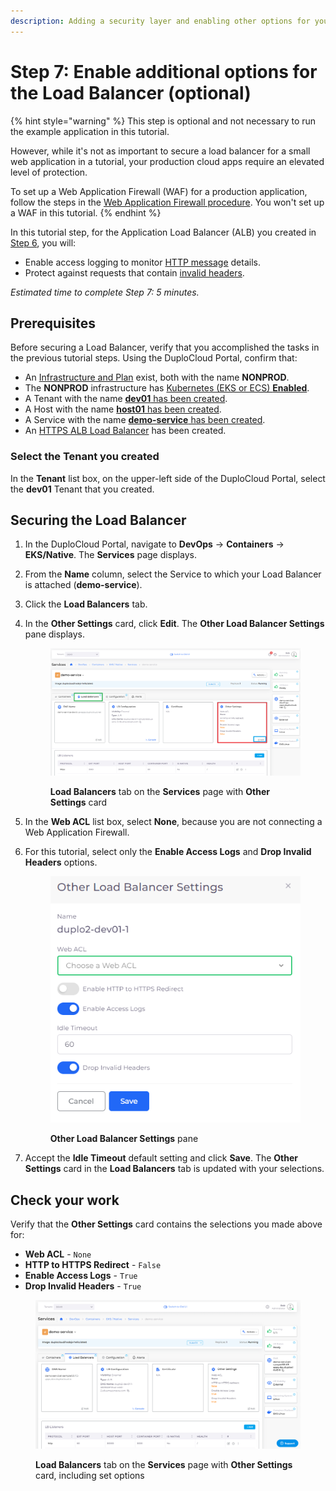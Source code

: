 ```yaml
---
description: Adding a security layer and enabling other options for your Load Balancer
---
```


# Step 7: Enable additional options for the Load Balancer (optional)

{% hint style="warning" %}
This step is optional and not necessary to run the example application in this tutorial.

However, while it's not as important to secure a load balancer for a small web application in a tutorial, your production cloud apps require an elevated level of protection.&#x20;

To set up a Web Application Firewall (WAF) for a production application, follow the steps in the [Web Application Firewall procedure](../../aws-services/web-application-firewall-waf.md). You won't set up a WAF in this tutorial.
{% endhint %}

In this tutorial step, for the Application Load Balancer (ALB) you created in [Step 6](../quick-start-duplocloud-docker-services/step-6-create-loadbalancer.md), you will:&#x20;

* Enable access logging to monitor [HTTP message](https://en.wikipedia.org/wiki/HTTP\_message\_body) details.
* Protect against requests that contain [invalid headers](https://en.wikipedia.org/wiki/List\_of\_HTTP\_header\_fields).

_Estimated time to complete Step 7: 5 minutes._

## Prerequisites

Before securing a Load Balancer, verify that you accomplished the tasks in the previous tutorial steps.   Using the DuploCloud Portal, confirm that:

* An [Infrastructure and Plan](../step-1-infrastructure.md) exist, both with the name **NONPROD**.
* The **NONPROD** infrastructure has [Kubernetes (EKS or ECS) **Enabled**](../step-1-infrastructure.md#check-your-work).&#x20;
* A Tenant with the name [**dev01** has been created](../step-2-tenant.md).
* A Host with the name [**host01** has been created](step-3-create-host.md).
* A Service with the name [**demo-service** has been created](step-5-create-app-via-k8s.md).
* An [HTTPS ALB Load Balancer](../quick-start-duplocloud-docker-services/step-6-create-loadbalancer.md) has been created.&#x20;

### Select the Tenant you created

In the **Tenant** list box, on the upper-left side of the DuploCloud Portal, select the **dev01** Tenant that you created.

## Securing the Load Balancer

1. In the DuploCloud Portal, navigate to **DevOps** -> **Containers** -> **EKS/Native**. The **Services** page displays.
2. From the **Name** column, select the Service to which your Load Balancer is attached (**demo-service**).
3. Click the **Load Balancers** tab.
4.  In the **Other Settings** card, click **Edit**. The **Other Load Balancer Settings** pane displays.

    <figure><img src="../../../.gitbook/assets/AWS_QS_19 (1).png" alt=""><figcaption><p><strong>Load Balancers</strong> tab on the <strong>Services</strong> page with <strong>Other Settings</strong> card </p></figcaption></figure>
5. In the **Web ACL** list box, select **None**, because you are not connecting a Web Application Firewall.
6.  For this tutorial, select only the **Enable Access Logs** and **Drop Invalid Headers** options.

    <figure><img src="../../../.gitbook/assets/AWS_QS_25.png" alt=""><figcaption><p><strong>Other Load Balancer Settings</strong> pane</p></figcaption></figure>
7. Accept the **Idle Timeout** default setting and click **Save**. The **Other Settings** card in the **Load Balancers** tab is updated with your selections.

## Check your work

Verify that the **Other Settings** card contains the selections you made above for:

* **Web ACL** - `None`
* **HTTP to HTTPS Redirect** - `False`
* **Enable Access Logs** - `True`
* **Drop Invalid Headers** - `True`

<figure><img src="../../../.gitbook/assets/AWS_QS_26 (1).png" alt=""><figcaption><p><strong>Load Balancers</strong> tab on the <strong>Services</strong> page with <strong>Other Settings</strong> card, including set options </p></figcaption></figure>
